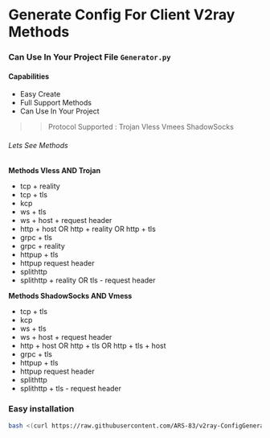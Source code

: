 # Generate Config For Client V2ray Methods 

### Can Use In Your Project File ```Generator.py```



#### Capabilities
- Easy Create 
- Full Support Methods
- Can Use In Your Project 


>> Protocol Supported : Trojan Vless Vmees ShadowSocks 

###### Lets See Methods

**Methods Vless AND Trojan** 

- tcp + reality
- tcp + tls
- kcp 
- ws + tls
- ws + host + request header
- http + host OR http + reality OR http + tls
- grpc + tls 
- grpc + reality
- httpup + tls
- httpup request header
- splithttp 
- splithttp + reality OR tls - request header

**Methods ShadowSocks AND Vmess**

- tcp + tls
- kcp 
- ws + tls
- ws + host + request header
- http + host OR http + tls OR http + tls + host
- grpc + tls 
- httpup + tls
- httpup request header
- splithttp 
- splithttp +  tls - request header


### Easy installation
```sh
bash <(curl https://raw.githubusercontent.com/ARS-83/v2ray-ConfigGenerator/refs/heads/main/install.sh)
```